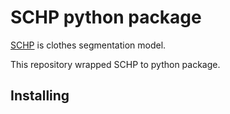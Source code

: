 # SCHP python package

[SCHP](https://github.com/GoGoDuck912/Self-Correction-Human-Parsing.git) is clothes segmentation model.

This repository wrapped SCHP to python package. </br>


## Installing

